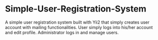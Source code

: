 # Simple-User-Registration-System
A simple user registration system built with Yii2 that simply creates user account with mailing functionalities. User simply logs into his/her account and edit profile. Administrator logs in and manage users.